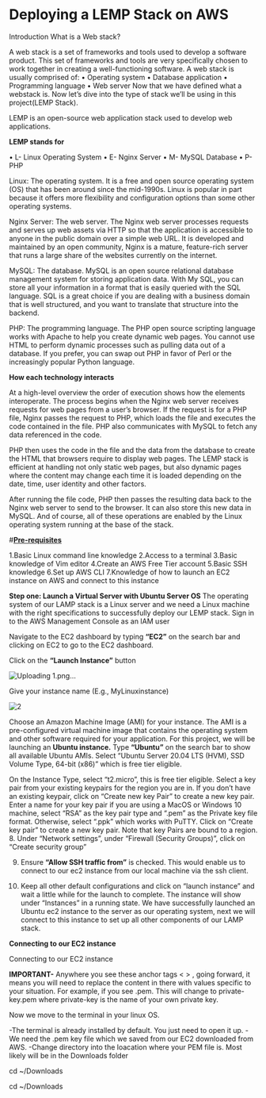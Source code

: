 # Deploying a LEMP Stack on AWS
Introduction
What is a Web stack?

A web stack is a set of frameworks and tools used to develop a software product. This set of frameworks and tools are very specifically chosen to work together in creating a well-functioning software.
A web stack is usually comprised of: • Operating system • Database application • Programming language • Web server
Now that we have defined what a webstack is. Now let’s dive into the type of stack we’ll be using in this project(LEMP Stack).

LEMP is an open-source web application stack used to develop web applications.

**LEMP stands for**

• L- Linux Operating System
• E- Nginx Server
• M- MySQL Database
• P- PHP

Linux: The operating system. It is a free and open source operating system (OS) that has been around since the mid-1990s. Linux is popular in part because it offers more flexibility and configuration options than some other operating systems.

Nginx Server: The web server. The Nginx web server processes requests and serves up web assets via HTTP so that the application is accessible to anyone in the public domain over a simple web URL. It is developed and maintained by an open community, Nginx is a mature, feature-rich server that runs a large share of the websites currently on the internet.

MySQL: The database. MySQL is an open source relational database management system for storing application data. With My SQL, you can store all your information in a format that is easily queried with the SQL language. SQL is a great choice if you are dealing with a business domain that is well structured, and you want to translate that structure into the backend.

PHP: The programming language. The PHP open source scripting language works with Apache to help you create dynamic web pages. You cannot use HTML to perform dynamic processes such as pulling data out of a database. If you prefer, you can swap out PHP in favor of Perl or the increasingly popular Python language.

**How each technology interacts**

At a high-level overview the order of execution shows how the elements interoperate.
The process begins when the Nginx web server receives requests for web pages from a user’s browser. If the request is for a PHP file, Nginx passes the request to PHP, which loads the file and executes the code contained in the file. PHP also communicates with MySQL to fetch any data referenced in the code.

PHP then uses the code in the file and the data from the database to create the HTML that browsers require to display web pages. The LEMP stack is efficient at handling not only static web pages, but also dynamic pages where the content may change each time it is loaded depending on the date, time, user identity and other factors.

After running the file code, PHP then passes the resulting data back to the Nginx web server to send to the browser. It can also store this new data in MySQL. And of course, all of these operations are enabled by the Linux operating system running at the base of the stack.

#<ins>**Pre-requisites**</ins>

1.Basic Linux command line knowledge
2.Access to a terminal
3.Basic knowledge of Vim editor
4.Create an AWS Free Tier account 
5.Basic SSH knowledge
6.Set up AWS CLI
7.Knowledge of how to launch an EC2 instance on AWS and connect to this instance 

**Step one: Launch a Virtual Server with Ubuntu Server OS**
The operating system of our LAMP stack is a Linux server and we need a Linux machine with the right specifications to successfully deploy our LEMP stack. 
Sign in to the AWS Management Console as an IAM user

Navigate to the EC2 dashboard by typing **“EC2”** on the search bar and clicking on EC2 to go to the EC2 dashboard.

Click on the **“Launch Instance”** button

![Uploading 1.png…]()


Give your instance name (E.g., MyLinuxinstance)

![2](https://user-images.githubusercontent.com/130447223/235720730-c078dfdd-8534-4d76-b8ab-4be2441cadff.png)

Choose an Amazon Machine Image (AMI) for your instance. The AMI is a pre-configured virtual machine image that contains the operating system and other software required for your application. For this project, we will be launching an **Ubuntu instance.** Type **“Ubuntu”** on the search bar to show all available Ubuntu AMIs. Select “Ubuntu Server 20.04 LTS (HVM), SSD Volume Type, 64-bit (x86)” which is free tier eligible.


On the Instance Type, select “t2.micro”, this is free tier eligible.
Select a key pair from your existing keypairs for the region you are in. If you don’t have an existing keypair, click on “Create new key Pair” to create a new key pair.
Enter a name for your key pair
if you are using a MacOS or Windows 10 machine, select “RSA” as the key pair type and “.pem” as the Private key file format. Otherwise, select “.ppk” which works with PuTTY.
Click on “Create key pair” to create a new key pair. Note that key Pairs are bound to a region.
8. Under “Network settings”, under “Firewall (Security Groups)”, click on “Create security group”

9. Ensure **“Allow SSH traffic from”** is checked. This would enable us to connect to our ec2 instance from our local machine via the ssh client.

10. Keep all other default configurations and click on “launch instance” and wait a little while for the launch to complete. The instance will show under “Instances” in a running state.
We have successfully launched an Ubuntu ec2 instance to the server as our operating system, next we will connect to this instance to set up all other components of our LAMP stack.

**Connecting to our EC2 instance**

Connecting to our EC2 instance

**IMPORTANT-** Anywhere you see these anchor tags < > , going forward, it means you will need to replace the content in there with values specific to your situation. For example, if you see <private-key-name>.pem. This will change to private-key.pem where private-key is the name of your own private key.

Now we move to the terminal in your linux OS.

-The terminal is already installed by default. You just need to open it up.
-We need the .pem key file which we saved from our EC2 downloaded from AWS.
-Change directory into the loacation where your PEM file is. Most likely will be in the Downloads folder

cd ~/Downloads



cd ~/Downloads
